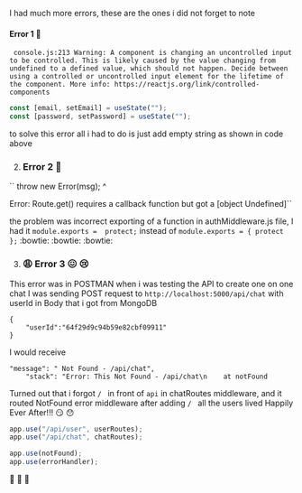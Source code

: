I had much more errors, these are the ones i did not forget to note

#### Error 1 :eyes:

` console.js:213 Warning: A component is changing an uncontrolled input to be controlled. This is likely caused by the value changing from undefined to a defined value, which should not happen. Decide between using a controlled or uncontrolled input element for the lifetime of the component. More info: https://reactjs.org/link/controlled-components`

```js
const [email, setEmail] = useState("");
const [password, setPassword] = useState("");
```

to solve this error all i had to do is just add empty string as shown in code above

2. ### Error 2 :hankey:

`` throw new Error(msg);
^

Error: Route.get() requires a callback function but got a [object Undefined]``

the problem was incorrect exporting of a function in authMiddleware.js file, I had it `module.exports =  protect;` instead of `module.exports = { protect };` :bowtie: :bowtie: :bowtie:

3. ### :weary: Error 3 :confounded: :cry:

This error was in POSTMAN when i was testing the API to create one on one chat
I was sending POST request to `http://localhost:5000/api/chat` with userId in Body that i got from MongoDB

```
{
    "userId":"64f29d9c94b59e82cbf09911"
}
```

I would receive

```
"message": " Not Found - /api/chat",
    "stack": "Error: This Not Found - /api/chat\n    at notFound
```

Turned out that i forgot `/ ` in front of `api` in chatRoutes middleware, and it routed NotFound error middleware
after adding `/ ` all the users lived Happily Ever After!!! :smirk: :hushed:

```js
app.use("/api/user", userRoutes);
app.use("/api/chat", chatRoutes);

app.use(notFound);
app.use(errorHandler);
```

:see_no_evil: :hear_no_evil: :speak_no_evil:
